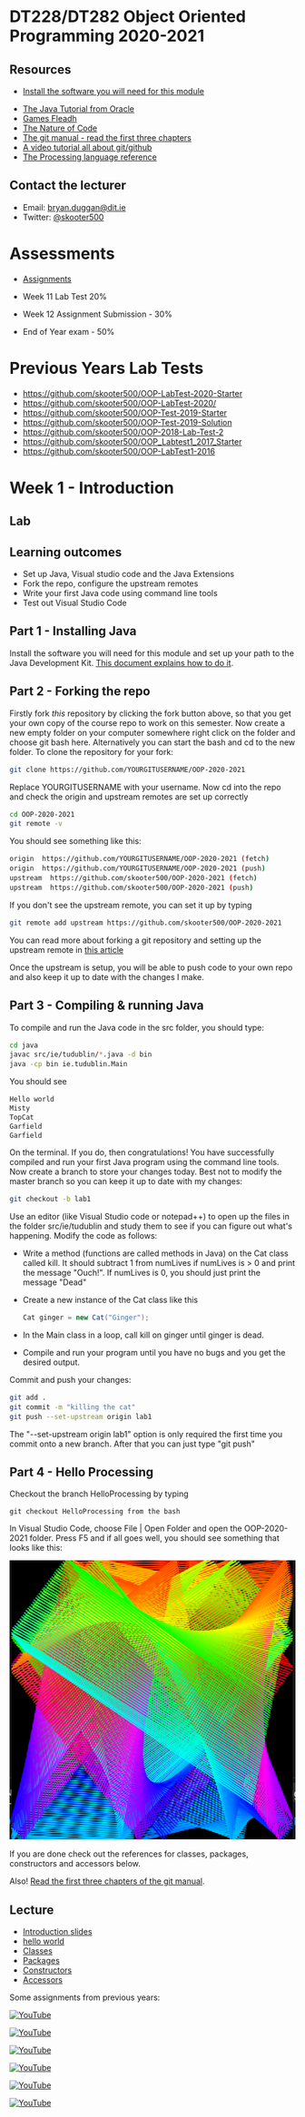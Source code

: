 # DT228/DT282 Object Oriented Programming 2020-2021

Resources
---------
- [Install the software you will need for this module](install.md)
* [The Java Tutorial from Oracle](http://docs.oracle.com/javase/tutorial/)
* [Games Fleadh](http://www.gamesfleadh.ie/)
* [The Nature of Code](http://natureofcode.com/)
* [The git manual - read the first three chapters](http://git-scm.com/documentation)
* [A video tutorial all about git/github](https://www.youtube.com/watch?v=p_PGUltnB6w)
* [The Processing language reference](http://processing.org/reference/)

## Contact the lecturer
* Email: bryan.duggan@dit.ie
* Twitter: [@skooter500](http://twitter.com/skooter500)

# Assessments

- [Assignments](assignments.md)

- Week 11 Lab Test 20% 
- Week 12 Assignment Submission - 30%
- End of Year exam - 50%

# Previous Years Lab Tests

- https://github.com/skooter500/OOP-LabTest-2020-Starter
- https://github.com/skooter500/OOP-LabTest-2020/
- https://github.com/skooter500/OOP-Test-2019-Starter
- https://github.com/skooter500/OOP-Test-2019-Solution
- https://github.com/skooter500/OOP-2018-Lab-Test-2
- https://github.com/skooter500/OOP_Labtest1_2017_Starter
- https://github.com/skooter500/OOP-LabTest1-2016


# Week 1 - Introduction
## Lab
## Learning outcomes
- Set up Java, Visual studio code and the Java Extensions
- Fork the repo, configure the upstream remotes
- Write your first Java code using command line tools
- Test out Visual Studio Code

## Part 1 - Installing Java

Install the software you will need for this module and set up your path to the Java Development Kit. [This document explains how to do it](install.md).

## Part 2 - Forking the repo

Firstly fork *this* repository by clicking the fork button above, so that you get your own copy of the course repo to work on this semester. Now create a new empty folder on your computer somewhere right click on the folder and choose git bash here. Alternatively you can start the bash and cd to the new folder. To clone the repository for your fork:

```bash
git clone https://github.com/YOURGITUSERNAME/OOP-2020-2021
```

Replace YOURGITUSERNAME with your username. Now cd into the repo and check the origin and upstream remotes are set up correctly

```bash
cd OOP-2020-2021
git remote -v
```
You should see something like this:

```bash
origin  https://github.com/YOURGITUSERNAME/OOP-2020-2021 (fetch)
origin  https://github.com/YOURGITUSERNAME/OOP-2020-2021 (push)
upstream  https://github.com/skooter500/OOP-2020-2021 (fetch)
upstream  https://github.com/skooter500/OOP-2020-2021 (push)
```

If you don't see the upstream remote, you can set it up by typing

```bash
git remote add upstream https://github.com/skooter500/OOP-2020-2021
```
You can read more about forking a git repository and setting up the upstream remote in [this article](https://help.github.com/en/github/getting-started-with-github/fork-a-repo)

Once the upstream is setup, you will be able to push code to your own repo and also keep it up to date with the changes I make.

## Part 3 - Compiling & running Java

To compile and run the Java code in the src folder, you should type:

```bash
cd java
javac src/ie/tudublin/*.java -d bin
java -cp bin ie.tudublin.Main
```

You should see

```
Hello world
Misty
TopCat
Garfield
Garfield
```

On the terminal. If you do, then congratulations! You have successfully compiled and run your first Java program using the command line tools. Now create a branch to store your changes today. Best not to modify the master branch so you can keep it up to date with my changes:

```bash
git checkout -b lab1
```

Use an editor (like Visual Studio code or notepad++) to open up the files in the folder src/ie/tudublin and study them to see if you can figure out what's happening. Modify the code as follows:

- Write a method (functions are called methods in Java) on the Cat class called kill. It should subtract 1 from numLives if numLives is > 0 and print the message "Ouch!". If numLives is 0, you should just print the message "Dead"
- Create a new instance of the Cat class like this

    ```Java
    Cat ginger = new Cat("Ginger");
    ```
- In the Main class in a loop, call kill on ginger until ginger is dead.
- Compile and run your program until you have no bugs and you get the desired output.

Commit and push your changes:

```bash
git add .
git commit -m "killing the cat"
git push --set-upstream origin lab1
```

The "--set-upstream origin lab1" option is only required the first time you commit onto a new branch. After that you can just type "git push"

## Part 4 - Hello Processing

Checkout the branch HelloProcessing by typing

```
git checkout HelloProcessing from the bash
```

In Visual Studio Code, choose File | Open Folder and open the OOP-2020-2021 folder. Press F5 and if all goes well, you should see something that looks like this:

![Hello Processing](images/hello.png)

If you are done check out the references for classes, packages, constructors and accessors below.

Also! [Read the first three chapters of the git manual](https://git-scm.com/docs/user-manual).

## Lecture
- [Introduction slides](https://drive.google.com/open?id=1wdMcXJzaRBCSm4Ouj4_ZjWj9Mh292fQB)
- [hello world](java/src/ie/tudublin)
- [Classes](https://docs.oracle.com/javase/tutorial/java/concepts/class.html)
- [Packages](https://docs.oracle.com/javase/tutorial/java/package/packages.html)
- [Constructors](https://docs.oracle.com/javase/tutorial/java/javaOO/constructors.html)
- [Accessors](https://docs.oracle.com/javase/tutorial/java/javaOO/accesscontrol.html)

Some assignments from previous years:

[![YouTube](http://img.youtube.com/vi/NGQbYEESZEg/0.jpg)](https://www.youtube.com/watch?v=NGQbYEESZEg&list=PL1n0B6z4e_E7I2bIWWpH8NAa6kPx95sw5)

[![YouTube](http://img.youtube.com/vi/zLXon_nlibY/0.jpg)](https://www.youtube.com/watch?v=zLXon_nlibY)

[![YouTube](http://img.youtube.com/vi/vecMCz1eB1s/0.jpg)](https://www.youtube.com/watch?v=vecMCz1eB1s)

[![YouTube](http://img.youtube.com/vi/xlEudfLH6Fg/0.jpg)](https://www.youtube.com/watch?v=xlEudfLH6Fg)

[![YouTube](http://img.youtube.com/vi/uykz5mCjV0w/0.jpg)](https://www.youtube.com/watch?v=uykz5mCjV0w)

[![YouTube](http://img.youtube.com/vi/sPjZSRCmt1U/0.jpg)](https://www.youtube.com/watch?v=sPjZSRCmt1U)